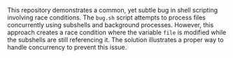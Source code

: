 This repository demonstrates a common, yet subtle bug in shell scripting involving race conditions. The `bug.sh` script attempts to process files concurrently using subshells and background processes. However, this approach creates a race condition where the variable `file` is modified while the subshells are still referencing it.  The solution illustrates a proper way to handle concurrency to prevent this issue.
